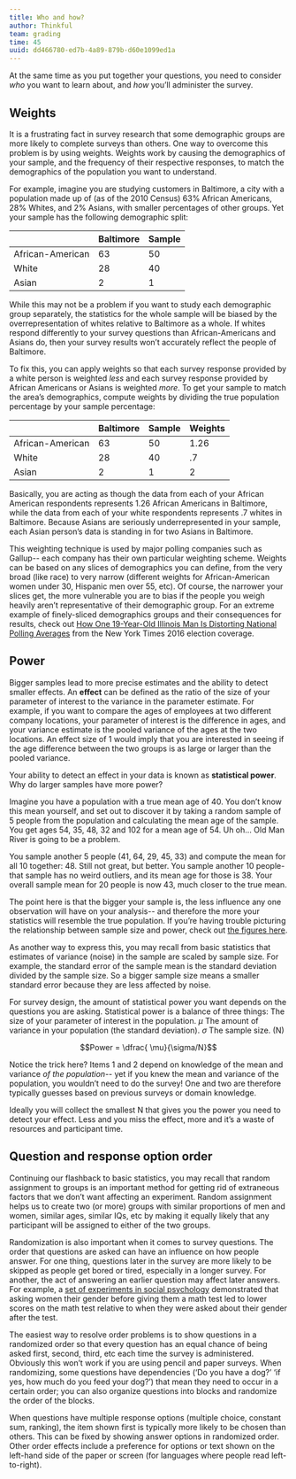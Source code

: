 ```yaml
---
title: Who and how?
author: Thinkful
team: grading
time: 45
uuid: dd466780-ed7b-4a89-879b-d60e1099ed1a
---
```


At the same time as you put together your questions, you need to consider *who* you want to learn about, and *how* you’ll administer the survey.

## Weights

It is a frustrating fact in survey research that some demographic groups are more likely to complete surveys than others.  One way to overcome this problem is by using weights.  Weights work by causing the demographics of your sample, and the frequency of their respective responses, to match the demographics of the population you want to understand.  

For example, imagine you are studying customers in Baltimore, a city with a population made up of (as of the 2010 Census) 63% African Americans, 28% Whites, and 2% Asians, with smaller percentages of other groups.  Yet your sample has the following demographic split:

|                  | Baltimore | Sample | 
|------------------|-----------|--------|
| African-American | 63        | 50     |   
| White            | 28        | 40     |       
| Asian            | 2         | 1      |   

While this may not be a problem if you want to study each demographic group separately, the statistics for the whole sample will be biased by the overrepresentation of whites relative to Baltimore as a whole.  If whites respond differently to your survey questions than African-Americans and Asians do, then your survey results won’t accurately reflect the people of Baltimore.

To fix this, you can apply weights so that each survey response provided by a white person is weighted *less* and each survey response provided by African Americans or Asians is weighted *more*.  To get your sample to match the area’s demographics, compute weights by dividing the true population percentage by your sample percentage:

|                  | Baltimore | Sample | Weights |
|------------------|-----------|--------|---------|
| African-American | 63        | 50     | 1.26    |
| White            | 28        | 40     | .7      |
| Asian            | 2         | 1      | 2       |

Basically, you are acting as though the data from each of your African American respondents represents 1.26 African Americans in Baltimore, while the data from each of your white respondents represents .7 whites in Baltimore.  Because Asians are seriously underrepresented in your sample, each Asian person’s data is standing in for two Asians in Baltimore.

This weighting technique is used by major polling companies such as Gallup-- each company has their own particular weighting scheme.  Weights can be based on any slices of demographics you can define, from the very broad (like race) to very narrow (different weights for African-American women under 30, Hispanic men over 55, etc).  Of course, the narrower your slices get, the more vulnerable you are to bias if the people you weigh heavily aren’t representative of their demographic group.  For an extreme example of finely-sliced demographics groups and their consequences for results, check out [How One 19-Year-Old Illinois Man Is Distorting National Polling Averages](https://www.nytimes.com/2016/10/13/upshot/how-one-19-year-old-illinois-man-is-distorting-national-polling-averages.html?_r=0) from the New York Times 2016 election coverage.   

## Power 
Bigger samples lead to more precise estimates and the ability to detect smaller effects.  An **effect** can be defined as the ratio of the size of your parameter of interest to the variance in the parameter estimate.  For example, if you want to compare the ages of employees at two different company locations, your parameter of interest is the difference in ages, and your variance estimate is the pooled variance of the ages at the two locations.  An effect size of 1 would imply that you are interested in seeing if the age difference between the two groups is as large or larger than the pooled variance.  

Your ability to detect an effect in your data is known as **statistical power**.  Why do larger samples have more power?

Imagine you have a population with a true mean age of 40.  You don’t know this mean yourself, and set out to discover it by taking a random sample of 5 people from the population and calculating the mean age of the sample.  You get ages 54, 35, 48, 32 and 102 for a mean age of 54.  Uh oh… Old Man River is going to be a problem.

You sample another 5 people (41, 64, 29, 45, 33) and compute the mean for all 10 together: 48.  Still not great, but better.  You sample another 10 people- that sample has no weird outliers, and its mean age for those is 38.  Your overall sample mean for 20 people is now 43, much closer to the true mean.

The point here is that the bigger your sample is, the less influence any one observation will have on your analysis-- and therefore the more your statistics will resemble the true population.  If you’re having trouble picturing the relationship between sample size and power, check out [the figures here](https://www.statisticsdonewrong.com/power.html).

As another way to express this, you may recall from basic statistics that estimates of variance (noise) in the sample are scaled by sample size.  For example, the standard error of the sample mean is the standard deviation divided by the sample size.  So a bigger sample size means a smaller standard error because they are less affected by noise.

For survey design, the amount of statistical power you want depends on the questions you are asking.  Statistical power is a balance of three things:
The size of your parameter of interest in the population. $\mu$
The amount of variance in your population (the standard deviation).  $\sigma$
The sample size. (N)

$$Power = \dfrac{ \mu}{\sigma/N}$$

Notice the trick here?  Items 1 and 2 depend on knowledge of the mean and variance *of the population*-- yet if you knew the mean and variance of the population, you wouldn’t need to do the survey!  One and two are therefore typically guesses based on previous surveys or domain knowledge.  

Ideally you will collect the smallest N that gives you the power you need to detect your effect.  Less and you miss the effect, more and it’s a waste of resources and participant time.

## Question and response option order

Continuing our flashback to basic statistics, you may recall that random assignment to groups is an important method for getting rid of extraneous factors that we don’t want affecting an experiment.  Random assignment helps us to create two (or more) groups with similar proportions of men and women, similar ages, similar IQs, etc by making it equally likely that any participant will be assigned to either of the two groups.

Randomization is also important when it comes to survey questions.  The order that questions are asked can have an influence on how people answer.  For one thing, questions later in the survey are more likely to be skipped as people get bored or tired, especially in a longer survey.  For another, the act of answering an earlier question may affect later answers.  For example, a [set of experiments in social psychology](http://homepages.se.edu/cvonbergen/files/2013/01/Stereotype-Suscetability_Identity-Salience-and-Shifts-in-Quantitative-Performance.pdf) demonstrated that asking women their gender before giving them a math test led to lower scores on the math test relative to when they were asked about their gender after the test.

The easiest way to resolve order problems is to show questions in a randomized order so that every question has an equal chance of being asked first, second, third, etc each time the survey is administered.  Obviously this won’t work if you are using pencil and paper surveys.  When randomizing, some questions have dependencies (‘Do you have a dog?’  ‘if yes, how much do you feed your dog?’) that mean they need to occur in a certain order; you can also organize questions into blocks and randomize the order of the blocks.

When questions have multiple response options (multiple choice, constant sum, ranking), the item shown first is typically more likely to be chosen than others.  This can be fixed by showing answer options in randomized order.  Other order effects include a preference for options or text shown on the left-hand side of the paper or screen (for languages where people read left-to-right).

